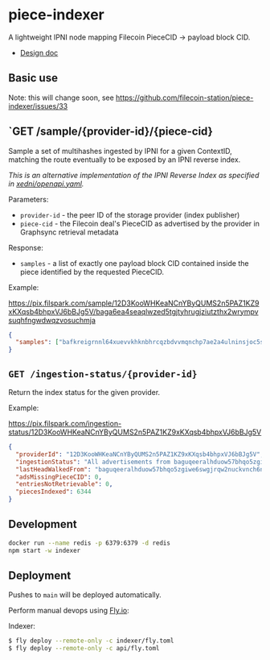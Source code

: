 # piece-indexer

A lightweight IPNI node mapping Filecoin PieceCID → payload block CID.

- [Design doc](./docs/design.md)

## Basic use

Note: this will change soon, see
https://github.com/filecoin-station/piece-indexer/issues/33

## `GET /sample/{provider-id}/{piece-cid}

Sample a set of multihashes ingested by IPNI for a given ContextID, matching the
route eventually to be exposed by an IPNI reverse index.

_This is an alternative implementation of the IPNI Reverse Index as specified in
[xedni/openapi.yaml](https://github.com/ipni/xedni/blob/526f90f5a6001cb50b52e6376f8877163f8018af/openapi.yaml)._

Parameters:

- `provider-id` - the peer ID of the storage provider (index publisher)
- `piece-cid` - the Filecoin deal's PieceCID as advertised by the provider in
  Graphsync retrieval metadata

Response:

- `samples` - a list of exactly one payload block CID contained inside the piece
  identified by the requested PieceCID.

Example:

https://pix.filspark.com/sample/12D3KooWHKeaNCnYByQUMS2n5PAZ1KZ9xKXqsb4bhpxVJ6bBJg5V/baga6ea4seaqlwzed5tgjtyhrugjziutzthx2wrympvsuqhfngwdwqzvosuchmja

```json
{
  "samples": ["bafkreigrnnl64xuevvkhknbhrcqzbdvvmqnchp7ae2a4ulninsjoc5svoq"]
}
```

## `GET /ingestion-status/{provider-id}`

Return the index status for the given provider.

Example:

https://pix.filspark.com/ingestion-status/12D3KooWHKeaNCnYByQUMS2n5PAZ1KZ9xKXqsb4bhpxVJ6bBJg5V

```json
{
  "providerId": "12D3KooWHKeaNCnYByQUMS2n5PAZ1KZ9xKXqsb4bhpxVJ6bBJg5V",
  "ingestionStatus": "All advertisements from baguqeeralhduow57bhqo5zgiwe6swgjrqw2nuckvnch6nlylaensfzf3bfyq to the end of the chain were processed.",
  "lastHeadWalkedFrom": "baguqeeralhduow57bhqo5zgiwe6swgjrqw2nuckvnch6nlylaensfzf3bfyq",
  "adsMissingPieceCID": 0,
  "entriesNotRetrievable": 0,
  "piecesIndexed": 6344
}
```

## Development

```bash
docker run --name redis -p 6379:6379 -d redis
npm start -w indexer
```

## Deployment

Pushes to `main` will be deployed automatically.

Perform manual devops using [Fly.io](https://fly.io):

Indexer:

```bash
$ fly deploy --remote-only -c indexer/fly.toml
$ fly deploy --remote-only -c api/fly.toml
```
